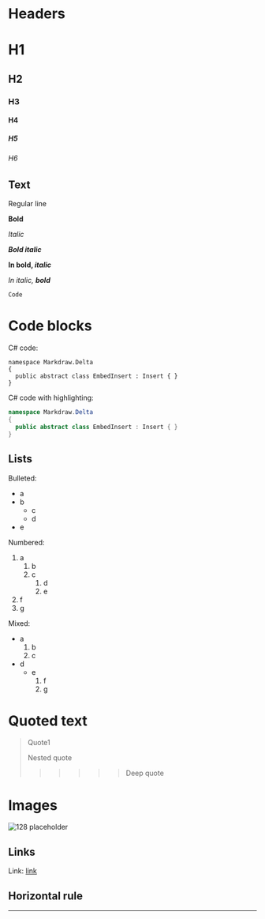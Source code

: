 # Headers

# H1

## H2

### H3

#### H4

##### H5

###### H6

## Text

Regular line

**Bold**

*Italic*

***Bold italic***

**In bold, *italic***

*In italic, **bold***

`Code`

# Code blocks

C# code:

```
namespace Markdraw.Delta
{
  public abstract class EmbedInsert : Insert { }
}
```

C# code with highlighting:

```csharp
namespace Markdraw.Delta
{
  public abstract class EmbedInsert : Insert { }
}
```

## Lists

Bulleted:

* a
* b
   * c
   * d
* e

Numbered:

1. a
   1. b
   2. c
      1. d
      2. e
2. f
3. g

Mixed:

* a
   1. b
   2. c
* d
   * e
       1. f
       2. g

# Quoted text

> Quote1
>
> Nested quote
>
>>>>>> Deep quote

# Images

![128 placeholder](https://bulma.io/images/placeholders/128x128.png)

## Links

Link: [link](https://bulma.io/images/placeholders/128x128.png)

## Horizontal rule

***
